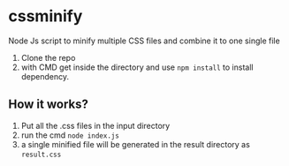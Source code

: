 # cssminify
Node Js script to minify multiple CSS files and combine it to one single file

1. Clone the repo
2. with CMD get inside the directory and use `npm install` to install dependency.

## How it works?
1. Put all the .css files in the input directory
2. run the cmd `node index.js`
3. a single minified file will be generated in the result directory as `result.css`